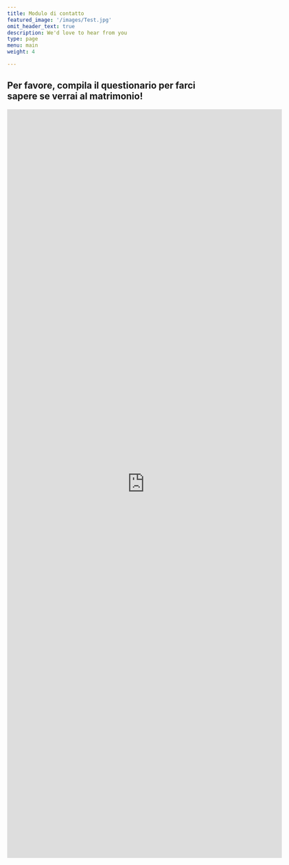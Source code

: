 ```yaml
---
title: Modulo di contatto
featured_image: '/images/Test.jpg'
omit_header_text: true
description: We'd love to hear from you
type: page
menu: main
weight: 4

---
```

## Per favore, compila il questionario per farci sapere se verrai al matrimonio!

<iframe src="https://docs.google.com/forms/d/e/1FAIpQLSc7JRJeIVlNX0zx6rxDNp2mI85ZJltt8ihPkWNMb8l2hKydYg/viewform?embedded=true" width="640" height="1745" frameborder="0" marginheight="0" marginwidth="0">Wird geladen…</iframe>